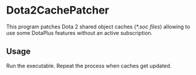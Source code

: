 # Dota2CachePatcher
This program patches Dota 2 shared object caches (*\*.soc files*) allowing to use some DotaPlus features without an active subscription.

## Usage
Run the executable. Repeat the process when caches get updated.
